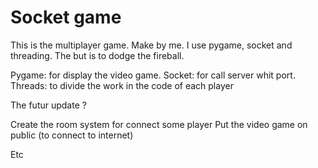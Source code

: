 # Socket game

This is the multiplayer game.
Make by me.
I use pygame, socket and threading.
The but is to dodge the fireball.

Pygame: for display the video game.
Socket: for call server whit port.
Threads: to divide the work in the code of each player

The futur update ?

Create the room system for connect some player
Put the video game on public (to connect to internet)

Etc

